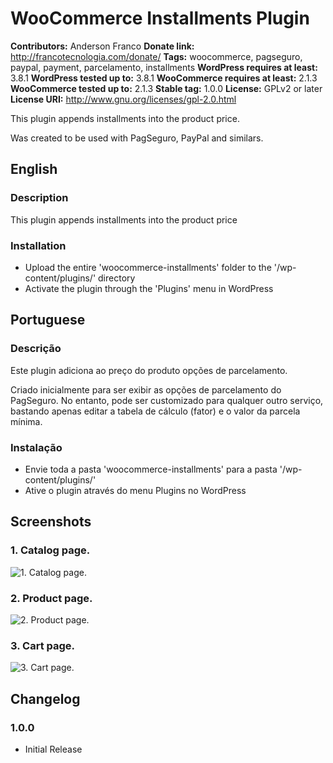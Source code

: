 # WooCommerce Installments Plugin #
**Contributors:** Anderson Franco
**Donate link:** http://francotecnologia.com/donate/
**Tags:** woocommerce, pagseguro, paypal, payment, parcelamento, installments
**WordPress requires at least:** 3.8.1
**WordPress tested up to:** 3.8.1
**WooCommerce requires at least:** 2.1.3
**WooCommerce tested up to:** 2.1.3
**Stable tag:** 1.0.0
**License:** GPLv2 or later  
**License URI:** http://www.gnu.org/licenses/gpl-2.0.html  

This plugin appends installments into the product price.

Was created to be used with PagSeguro, PayPal and similars.

## English ##

### Description ###

This plugin appends installments into the product price

### Installation ###

* Upload the entire 'woocommerce-installments' folder to the '/wp-content/plugins/' directory
* Activate the plugin through the 'Plugins' menu in WordPress

## Portuguese ##

### Descrição ###

Este plugin adiciona ao preço do produto opções de parcelamento.

Criado inicialmente para ser exibir as opções de parcelamento do PagSeguro. No entanto, pode ser customizado para qualquer outro serviço, bastando apenas editar a tabela de cálculo (fator) e o valor da parcela mínima.

### Instalação ###

* Envie toda a pasta 'woocommerce-installments' para a pasta '/wp-content/plugins/'
* Ative o plugin através do menu Plugins no WordPress

## Screenshots ##

### 1. Catalog page. ###
![1. Catalog page.](https://github.com/AndersonFranco/woocommerce-installments/images/catalog.png)

### 2. Product page. ###
![2. Product page.](https://github.com/AndersonFranco/woocommerce-installments/images/product.png)

### 3. Cart page. ###
![3. Cart page.](https://github.com/AndersonFranco/woocommerce-installments/images/cart.png)

## Changelog ##

### 1.0.0 ###

* Initial Release
